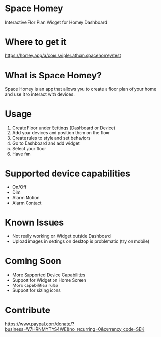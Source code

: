 # Space Homey
Interactive Flor Plan Widget for Homey Dashboard

# Where to get it
https://homey.app/a/com.svipler.athom.spacehomey/test

# What is Space Homey?
Space Homey is an app that allows you to create a floor plan of your home and use it to interact with devices.

# Usage
1. Create Floor under Settings (Dashboard or Device)
2. Add your devices and position them on the floor
3. Create rules to style and set behaviors
4. Go to Dashboard and add widget
5. Select your floor
6. Have fun

# Supported device capabilities
- On/Off
- Dim
- Alarm Motion
- Alarm Contact

# Known Issues
- Not really working on Widget outside Dashboard
- Upload images in settings on desktop is problematic (try on mobile)

# Coming Soon
- More Supported Device Capabilities
- Support for Widget on Home Screen
- More capabilities rules
- Support for sizing icons

# Contribute
https://www.paypal.com/donate/?business=W7HRNMYTYS4WE&no_recurring=0&currency_code=SEK